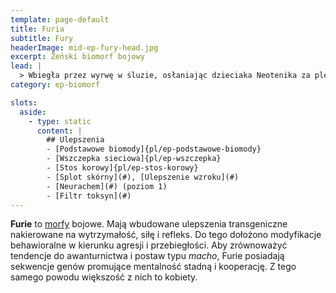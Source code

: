 ```yaml
---
template: page-default
title: Furia
subtitle: Fury
headerImage: mid-ep-fury-head.jpg
excerpt: Żeński biomorf bojowy
lead: |
  > Wbiegła przez wyrwę w śluzie, osłaniając dzieciaka Neotenika za plecami. Dwóch uzbrojonych najemników nie miało szans. Była jak rozbłysk plazmy — błysk, krzyk i cisza. A potem tylko wyprostowała się i spojrzała w kamerę, jakby mówiła: 'następny’.
category: ep-biomorf

slots:
  aside:
    - type: static
      content: |
        ## Ulepszenia
        - [Podstawowe biomody]{pl/ep-podstawowe-biomody}
        - [Wszczepka sieciowa]{pl/ep-wszczepka}
        - [Stos korowy]{pl/ep-stos-korowy}
        - [Splot skórny](#), [Ulepszenie wzroku](#)
        - [Neurachem](#) (poziom 1)
        - [Filtr toksyn](#)
---
```

**Furie** to [morfy](#) bojowe. Mają wbudowane ulepszenia transgeniczne nakierowane na wytrzymałość, siłę i refleks. Do tego dołożono modyfikacje behawioralne w kierunku agresji i przebiegłości. Aby zrównoważyć tendencje do awanturnictwa i postaw typu _macho_, Furie posiadają sekwencje genów promujące mentalność stadną i kooperację. Z tego samego powodu większość z nich to kobiety.
